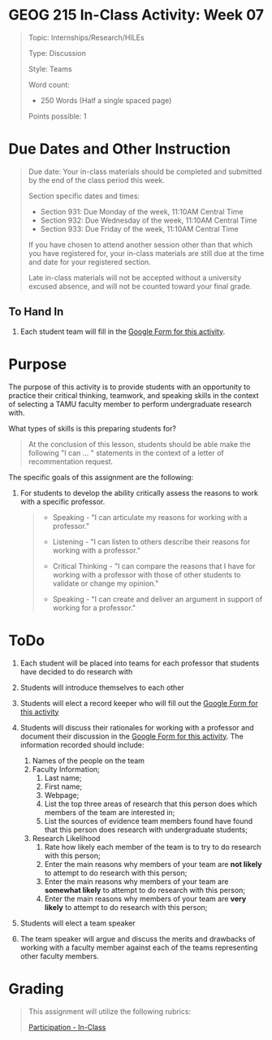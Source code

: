 # GEOG 215 In-Class Activity: Week 07 
>Topic: Internships/Research/HILEs
>
>Type: Discussion
>
>Style: Teams
>
>Word count:
>
> - 250 Words (Half a single spaced page)
>
>Points possible: 1
>

# Due Dates and Other Instruction
> Due date: Your in-class materials should be completed and submitted by the end of the class period this week.
>
> Section specific dates and times:
>
> * Section 931: Due Monday of the week, 11:10AM Central Time
> * Section 932: Due Wednesday of the week, 11:10AM Central Time
> * Section 933: Due Friday of the week, 11:10AM Central Time
>
> If you have chosen to attend another session other than that which you have registered for, your in-class materials are still due at the time and date for your registered section.
>
> Late in-class materials will not be accepted without a university excused absence, and will not be counted toward your final grade.
>

## To Hand In
1. Each student team will fill in the [Google Form for this activity](https://goo.gl/forms/GTuC0xdwBhZHNPRT2).


# Purpose
The purpose of this activity is to provide students with an opportunity to practice their critical thinking, teamwork, and speaking skills in the context of selecting a TAMU faculty member to perform undergraduate research with.

What types of skills is this preparing students for? 

> At the conclusion of this lesson, students should be able make the following "I can ... " statements in the context of a letter of recommentation request.

The specific goals of this assignment are the following:

1. For students to develop the ability critically assess the reasons to work with a specific professor.
    >
    > - Speaking  - "I can articulate my reasons for working with a professor."
    >
    > - Listening  - "I can listen to others describe their reasons for working with a professor."
	>
    > - Critical Thinking  - "I can compare the reasons that I have for working with a professor with those of other students to validate or change my opinion."
    >
    > - Speaking  - "I can create and deliver an argument in support of working for a professor."
    >

# ToDo
1. Each student will be placed into teams for each professor that students have decided to do research with

2. Students will introduce themselves to each other

3. Students will elect a record keeper who will fill out the [Google Form for this activity](https://goo.gl/forms/GTuC0xdwBhZHNPRT2)

4. Students will discuss their rationales for working with a professor and document their discussion in the [Google Form for this activity](https://goo.gl/forms/GTuC0xdwBhZHNPRT2). The information recorded should include:

	1. Names of the people on the team
	2. Faculty Information;
		1. Last name;
		2. First name;
		3. Webpage;
		4. List the top three areas of research that this person does which members of the team are interested in;
		5. List the sources of evidence team members found have found that this person does research with undergraduate students;
	3. Research Likelihood
		1. Rate how likely each member of the team is to try to do research with this person;
		2. Enter the main reasons why members of your team are **not likely** to attempt to do research with this person;
		3. Enter the main reasons why members of your team are **somewhat likely** to attempt to do research with this person;
		4. Enter the main reasons why members of your team are **very likely** to attempt to do research with this person;

5. Students will elect a team speaker

6. The team speaker will argue and discuss the merits and drawbacks of working with a faculty member against each of the teams representing other faculty members.

# Grading
>
> This assignment will utilize the following rubrics:
>
>[Participation - In-Class](../rubrics/participation.md)
>

